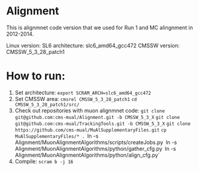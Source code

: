 # Alignment

This is alignmnet code version that we used for Run 1 and MC alingnment in 2012-2014.

Linux version: SL6
architecture:  slc6_amd64_gcc472
CMSSW version: CMSSW_5_3_28_patch1

# How to run:

 1. Set architecture:
    `export SCRAM_ARCH=slc6_amd64_gcc472`
 2. Set CMSSW area:
    `cmsrel CMSSW_5_3_28_patch1`
    `cd CMSSW_5_3_28_patch1/src/`
 3. Check out repositories with muon alignmnet code:
    `git clone git@github.com:cms-mual/Alignment.git -b CMSSW_5_3_X`
    `git clone git@github.com:cms-mual/TrackingTools.git -b CMSSW_5_3_X`
    `git clone https://github.com/cms-mual/MuAlSupplementaryFiles.git`
    `cp MuAlSupplementaryFiles/* .
    `ln -s Alignment/MuonAlignmentAlgorithms/scripts/createJobs.py`
    `ln -s Alignment/MuonAlignmentAlgorithms/python/gather_cfg.py`
    `ln -s Alignment/MuonAlignmentAlgorithms/python/align_cfg.py`
 4. Compile:
    `scram b -j 16`
